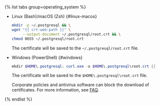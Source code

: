 {% list tabs group=operating_system %}

- Linux (Bash)/macOS (Zsh) {#linux-macos}

   ```bash
   mkdir -p ~/.postgresql && \
   wget "{{ crt-web-path }}" \
        --output-document ~/.postgresql/root.crt && \
   chmod 0655 ~/.postgresql/root.crt
   ```

   The certificate will be saved to the `~/.postgresql/root.crt` file.

- Windows (PowerShell) {#windows}

   ```powershell
   mkdir $HOME\.postgresql; curl.exe -o $HOME\.postgresql\root.crt {{ crt-web-path }}
   ```

   The certificate will be saved to the `$HOME\.postgresql\root.crt` file.

   Corporate policies and antivirus software can block the download of certificates. For more information, see [FAQ](../../../managed-postgresql/qa/connection.md#get-ssl-error).

{% endlist %}
